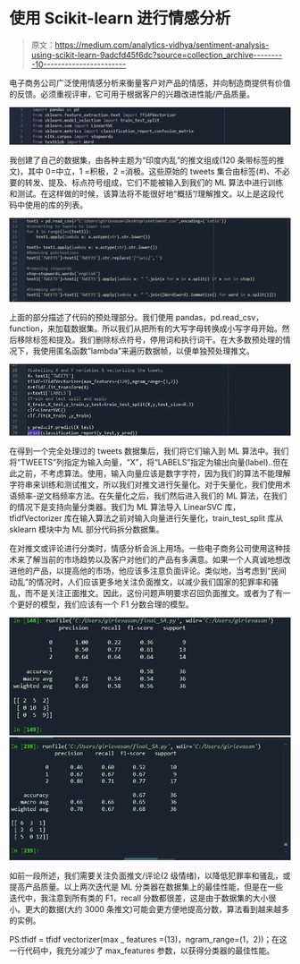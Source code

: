 # 使用 Scikit-learn 进行情感分析

> 原文：<https://medium.com/analytics-vidhya/sentiment-analysis-using-scikit-learn-9adcfd45f6dc?source=collection_archive---------10----------------------->

电子商务公司广泛使用情感分析来衡量客户对产品的情感，并向制造商提供有价值的反馈。必须重视评审，它可用于根据客户的兴趣改进性能/产品质量。

![](img/31081353ddb2031d4cab30b69fe3a564.png)

我创建了自己的数据集，由各种主题为“印度内乱”的推文组成(120 条带标签的推文)，其中 0=中立，1 =积极，2 =消极。这些原始的 tweets 集合由标签(#)、不必要的转发、提及、标点符号组成，它们不能被输入到我们的 ML 算法中进行训练和测试。在这样做的时候，该算法将不能很好地“概括”/理解推文。以上是这段代码中使用的库的列表。

![](img/ea55dff7f6074c90307b21e0e91bdeb0.png)

上面的部分描述了代码的预处理部分。我们使用 pandas，pd.read_csv，function，来加载数据集。所以我们从把所有的大写字母转换成小写字母开始。然后移除标签和提及。我们删除标点符号，停用词和执行词干。在大多数预处理的情况下，我使用匿名函数“lambda”来遍历数据帧，以便单独预处理推文。

![](img/e575c62bb254b484d65eec8f76dc45f0.png)

在得到一个完全处理过的 tweets 数据集后，我们将它们输入到 ML 算法中。我们将“TWEETS”列指定为输入向量，“X”，将“LABELS”指定为输出向量(label)..但在此之前，不考虑算法。使用，输入向量应该是数字字符，因为我们的算法不能理解字符串来训练和测试推文，所以我们对推文进行矢量化。对于矢量化，我们使用术语频率-逆文档频率方法。在矢量化之后，我们然后进入我们的 ML 算法，在我们的情况下是支持向量分类器。我们为 ML 算法导入 LinearSVC 库，tfidfVectorizer 库在输入算法之前对输入向量进行矢量化，train_test_split 库从 sklearn 模块中为 ML 部分代码拆分数据集。

在对推文或评论进行分类时，情感分析会派上用场。一些电子商务公司使用这种技术来了解当前的市场趋势以及客户对他们的产品有多满意。如果一个人真诚地想改进他的产品，以提高他的市场，他应该多注意负面评论。类似地，当考虑到“民间动乱”的情况时，人们应该更多地关注负面推文，以减少我们国家的犯罪率和骚乱，而不是关注正面推文。因此，这份问题声明要求召回负面推文。或者为了有一个更好的模型，我们应该有一个 F1 分数合理的模型。

![](img/1c257d43c6f7264d42e8d2536144db81.png)![](img/b12678dcc45c20c60e33492dcb0e13e7.png)

如前一段所述，我们需要关注负面推文/评论(2 级情绪)，以降低犯罪率和骚乱，或提高产品质量。以上两次迭代是 ML 分类器在数据集上的最佳性能，但是在一些迭代中，我注意到所有类的 F1，recall 分数都很差，这是由于数据集的大小很小。更大的数据(大约 3000 条推文)可能会更方便地提高分数，算法看到越来越多的实例。

PS:tfidf = tfidf vectorizer(max _ features =(13)，ngram_range=(1，2))；在这一行代码中，我充分减少了 max_features 参数，以获得分类器的最佳性能。